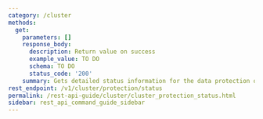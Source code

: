 ```yaml
---
category: /cluster
methods:
  get:
    parameters: []
    response_body:
      description: Return value on success
      example_value: TO DO
      schema: TO DO
      status_code: '200'
    summary: Gets detailed status information for the data protection of the cluster.
rest_endpoint: /v1/cluster/protection/status
permalink: /rest-api-guide/cluster/cluster_protection_status.html
sidebar: rest_api_command_guide_sidebar
---
```

